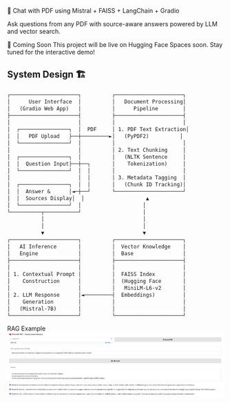 🧠 Chat with PDF using Mistral + FAISS + LangChain + Gradio

Ask questions from any PDF with source-aware answers powered by LLM and vector search.

🚀 Coming Soon
This project will be live on Hugging Face Spaces soon. Stay tuned for the interactive demo!

## System Design 🏗️

```plaintext
┌──────────────────────┐          ┌──────────────────────┐
│      User Interface  │          │   Document Processing│
│   (Gradio Web App)   │          │      Pipeline        │
├──────────────────────┤          ├──────────────────────┤
│                      │          │                      │
│  ┌────────────────┐  │  PDF     │ 1. PDF Text Extraction│
│  │   PDF Upload   ├──┼─────────►│   (PyPDF2)          │
│  └────────────────┘  │          │                      │
│                      │          │ 2. Text Chunking     │
│  ┌────────────────┐  │          │   (NLTK Sentence     │
│  │  Question Input├──┼──┐       │    Tokenization)     │
│  └────────────────┘  │  │       │                      │
│                      │  │       │ 3. Metadata Tagging  │
│  ┌────────────────┐  │  │       │   (Chunk ID Tracking)│
│  │  Answer &      │◄─┼──┘       └──────────────────────┘
│  │  Sources Display│  │                    ▲
│  └────────────────┘  │                    │
└──────────┬───────────┘                    │
           │                                │
           │                                │
           ▼                                ▼
┌──────────────────────┐          ┌──────────────────────┐
│   AI Inference       │          │  Vector Knowledge    │
│   Engine             │          │  Base                │
├──────────────────────┤          ├──────────────────────┤
│                      │          │                      │
│ 1. Contextual Prompt │          │  FAISS Index         │
│    Construction      │          │  (Hugging Face       │
│                      │          │   MiniLM-L6-v2       │
│ 2. LLM Response      │◄─────────┤  Embeddings)         │
│    Generation        │          │                      │
│   (Mistral-7B)       │          │                      │
└──────────────────────┘          └──────────────────────┘
```

RAG Example
![Demo Screenshot](assets/chat_pdf_example.png)
